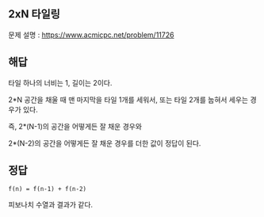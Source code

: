 ## 2xN 타일링

문제 설명 : https://www.acmicpc.net/problem/11726

## 해답

타일 하나의 너비는 1, 길이는 2이다.

2*N 공간을 채울 때 맨 마지막을 타일 1개를 세워서, 또는 타일 2개를 눕혀서 세우는 경우가 있다.

즉, 2*(N-1)의 공간을 어떻게든 잘 채운 경우와

2*(N-2)의 공간을 어떻게든 잘 채운 경우를 더한 값이 정답이 된다.

## 정답

`f(n) = f(n-1) + f(n-2)`

피보나치 수열과 결과가 같다.